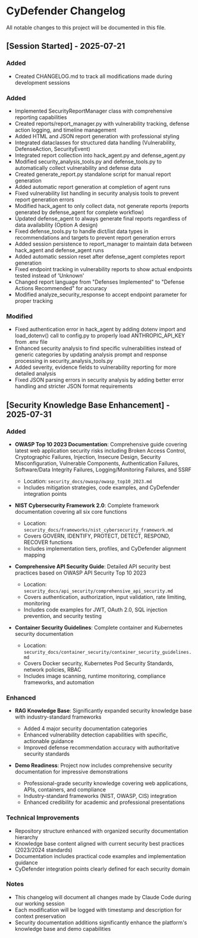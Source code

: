 # CyDefender Changelog

All notable changes to this project will be documented in this file.

## [Session Started] - 2025-07-21

### Added
- Created CHANGELOG.md to track all modifications made during development sessions

### Added
- Implemented SecurityReportManager class with comprehensive reporting capabilities
- Created reports/report_manager.py with vulnerability tracking, defense action logging, and timeline management
- Added HTML and JSON report generation with professional styling
- Integrated dataclasses for structured data handling (Vulnerability, DefenseAction, SecurityEvent)
- Integrated report collection into hack_agent.py and defense_agent.py
- Modified security_analysis_tools.py and defense_tools.py to automatically collect vulnerability and defense data
- Created generate_report.py standalone script for manual report generation
- Added automatic report generation at completion of agent runs
- Fixed vulnerability list handling in security analysis tools to prevent report generation errors
- Modified hack_agent to only collect data, not generate reports (reports generated by defense_agent for complete workflow)
- Updated defense_agent to always generate final reports regardless of data availability (Option A design)
- Fixed defense_tools.py to handle dict/list data types in recommendations and targets to prevent report generation errors
- Added session persistence to report_manager to maintain data between hack_agent and defense_agent runs
- Added automatic session reset after defense_agent completes report generation
- Fixed endpoint tracking in vulnerability reports to show actual endpoints tested instead of 'Unknown'
- Changed report language from "Defenses Implemented" to "Defense Actions Recommended" for accuracy
- Modified analyze_security_response to accept endpoint parameter for proper tracking

### Modified
- Fixed authentication error in hack_agent by adding dotenv import and load_dotenv() call to config.py to properly load ANTHROPIC_API_KEY from .env file
- Enhanced security analysis to find specific vulnerabilities instead of generic categories by updating analysis prompt and response processing in security_analysis_tools.py
- Added severity, evidence fields to vulnerability reporting for more detailed analysis
- Fixed JSON parsing errors in security analysis by adding better error handling and stricter JSON format requirements

## [Security Knowledge Base Enhancement] - 2025-07-31

### Added
- **OWASP Top 10 2023 Documentation**: Comprehensive guide covering latest web application security risks including Broken Access Control, Cryptographic Failures, Injection, Insecure Design, Security Misconfiguration, Vulnerable Components, Authentication Failures, Software/Data Integrity Failures, Logging/Monitoring Failures, and SSRF
  - Location: `security_docs/owasp/owasp_top10_2023.md`
  - Includes mitigation strategies, code examples, and CyDefender integration points
  
- **NIST Cybersecurity Framework 2.0**: Complete framework documentation covering all six core functions
  - Location: `security_docs/frameworks/nist_cybersecurity_framework.md`
  - Covers GOVERN, IDENTIFY, PROTECT, DETECT, RESPOND, RECOVER functions
  - Includes implementation tiers, profiles, and CyDefender alignment mapping
  
- **Comprehensive API Security Guide**: Detailed API security best practices based on OWASP API Security Top 10 2023
  - Location: `security_docs/api_security/comprehensive_api_security.md`
  - Covers authentication, authorization, input validation, rate limiting, monitoring
  - Includes code examples for JWT, OAuth 2.0, SQL injection prevention, and security testing
  
- **Container Security Guidelines**: Complete container and Kubernetes security documentation
  - Location: `security_docs/container_security/container_security_guidelines.md`
  - Covers Docker security, Kubernetes Pod Security Standards, network policies, RBAC
  - Includes image scanning, runtime monitoring, compliance frameworks, and automation

### Enhanced
- **RAG Knowledge Base**: Significantly expanded security knowledge base with industry-standard frameworks
  - Added 4 major security documentation categories
  - Enhanced vulnerability detection capabilities with specific, actionable guidance
  - Improved defense recommendation accuracy with authoritative security standards
  
- **Demo Readiness**: Project now includes comprehensive security documentation for impressive demonstrations
  - Professional-grade security knowledge covering web applications, APIs, containers, and compliance
  - Industry-standard frameworks (NIST, OWASP, CIS) integration
  - Enhanced credibility for academic and professional presentations

### Technical Improvements
- Repository structure enhanced with organized security documentation hierarchy
- Knowledge base content aligned with current security best practices (2023/2024 standards)
- Documentation includes practical code examples and implementation guidance
- CyDefender integration points clearly defined for each security domain

### Notes
- This changelog will document all changes made by Claude Code during our working session
- Each modification will be logged with timestamp and description for context preservation
- Security documentation additions significantly enhance the platform's knowledge base and demo capabilities